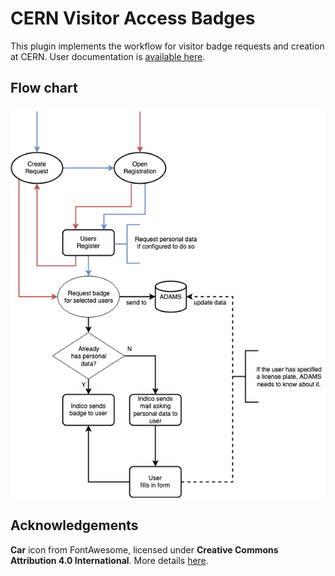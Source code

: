 # CERN Visitor Access Badges

This plugin implements the workflow for visitor badge requests and creation at CERN.
User documentation is [available here](https://indico-user-docs.web.cern.ch/indico-user-docs/cern/cern_access/).

## Flow chart

![](https://raw.githubusercontent.com/indico/indico-plugins-cern/master/cern_access/flowchart.png)

## Acknowledgements

**Car** icon from FontAwesome, licensed under **Creative Commons Attribution 4.0 International**.
More details [here](https://fontawesome.com/license/free).
